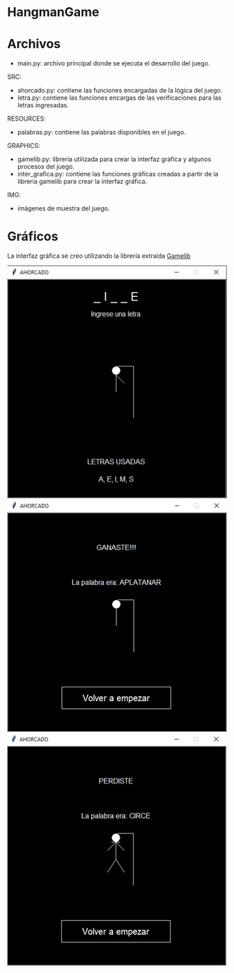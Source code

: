 # HangmanGame

# Archivos
* main.py: archivo principal donde se ejecuta el desarrollo del juego.

SRC:
  * ahorcado.py: contiene las funciones encargadas de la lógica del juego.
  * letra.py: contiene las funciones encargas de las verificaciones para las letras ingresadas.

RESOURCES:
  * palabras.py: contiene las palabras disponibles en el juego.

GRAPHICS:
  * gamelib.py: librería utilizada para crear la interfaz gráfica y algunos procesos del juego.
  * inter_grafica.py: contiene las funciones gráficas creadas a partir de la librería gamelib para crear la interfaz gráfica.
 
 IMG:
  * imágenes de muestra del juego.

# Gráficos
La interfaz gráfica se creo utilizando la librería extraída [Gamelib](https://github.com/dessaya/python-gamelib)

![Hangman](img/hangman.jpg)
![Ganaste](img/ganaste.jpg)
![Perdiste](img/perdiste.jpg)

